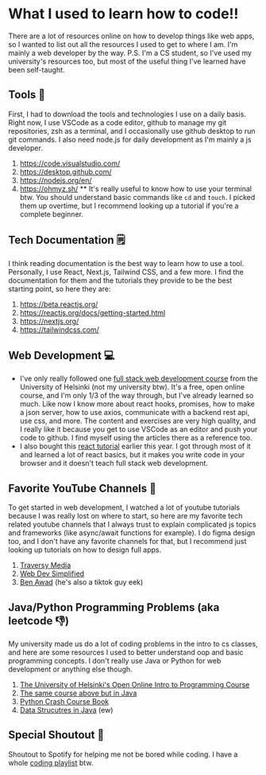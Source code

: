# What I used to learn how to code!!
There are a lot of resources online on how to develop things like web apps, so I wanted to list out all the resources I used to get to where I am. I'm mainly a web developer by the way.
P.S. I'm a CS student, so I've used my university's resources too, but most of the useful thing I've learned have been self-taught.

## Tools 🔨
First, I had to download the tools and technologies I use on a daily basis. Right now, I use VSCode as a code editor, github to manage my git repositories, zsh as a terminal, and I occasionally use github desktop to run git commands. I also need node.js for daily development as I'm mainly a js developer.
1. https://code.visualstudio.com/
2. https://desktop.github.com/
3. https://nodejs.org/en/
4. https://ohmyz.sh/
** It's really useful to know how to use your terminal btw. You should understand basic commands like `cd` and `touch`. I picked them up overtime, but I recommend looking up a tutorial if you're a complete beginner.

## Tech Documentation 🗒
I think reading documentation is the best way to learn how to use a tool. Personally, I use React, Next.js, Tailwind CSS, and a few more. I find the documentation for them and the tutorials they provide to be the best starting point, so here they are: 
1. https://beta.reactjs.org/
2. https://reactjs.org/docs/getting-started.html
3. https://nextjs.org/
4. https://tailwindcss.com/

## Web Development 💻
- I've only really followed one [full stack web development course](https://fullstackopen.com/en/) from the University of Helsinki (not my university btw). It's a free, open online course, and I'm only 1/3 of the way through, but I've already learned so much. Like now I know more about react hooks, promises, how to make a json server, how to use axios, communicate with a backend rest api, use css, and more. The content and exercises are very high quality, and I really like it because you get to use VSCode as an editor and push your code to github. I find myself using the articles there as a reference too.
- I also bought this [react tutorial](https://react-tutorial.app/) earlier this year. I got through most of it and learned a lot of react basics, but it makes you write code in your browser and it doesn't teach full stack web development.

## Favorite YouTube Channels 📍
To get started in web development, I watched a lot of youtube tutorials because I was really lost on where to start, so here are my favorite tech related youtube channels that I always trust to explain complicated js topics and frameworks (like async/await functions for example). I do figma design too, and I don't have any favorite channels for that, but I recommend just looking up tutorials on how to design full apps.
1. [Traversy Media](https://www.youtube.com/watch?v=w7ejDZ8SWv8)
2. [Web Dev Simplified](https://www.youtube.com/watch?v=O6P86uwfdR0)
3. [Ben Awad](https://www.youtube.com/watch?v=se72XMlG1Ro) (he's also a tiktok guy eek)

## Java/Python Programming Problems (aka leetcode 👎)
My university made us do a lot of coding problems in the intro to cs classes, and here are some resources I used to better understand oop and basic programming concepts. I don't really use Java or Python for web development or anything else though.
1. [The University of Helsinki's Open Online Intro to Programming Course](https://programming-21.mooc.fi/)
2. [The same course above but in Java](https://java-programming.mooc.fi/)
3. [Python Crash Course Book](https://www.amazon.com/Python-Crash-Course-2nd-Edition/dp/1593279280)
4. [Data Strucutres in Java](https://www.youtube.com/watch?v=BBpAmxU_NQo&t=1091s) (ew)

## Special Shoutout 🎼
Shoutout to Spotify for helping me not be bored while coding. I have a whole [coding playlist](https://open.spotify.com/playlist/1BMekmhdQIQF6g8n47duPg?si=38441ac60eed4fbd) btw.

